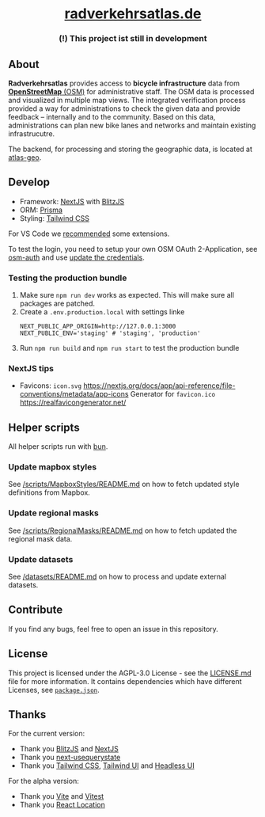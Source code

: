 <div align="center">
  <!-- <img src="src/images/" height="80" /> -->
  <h1 align="center"><a href="https://radverkehrsatlas.de/">radverkehrsatlas.de</a></h1>
  <h3><strong>(!)</strong> This project ist still in development</h3>
</div>

## About

**Radverkehrsatlas** provides access to **bicycle infrastructure** data from [**OpenStreetMap** (OSM)](https://www.openstreetmap.org) for administrative staff. The OSM data is processed and visualized in multiple map views. The integrated verification process provided a way for administrations to check the given data and provide feedback – internally and to the community. Based on this data, administrations can plan new bike lanes and networks and maintain existing infrastrucutre.

The backend, for processing and storing the geographic data, is located at [atlas-geo](https://github.com/FixMyBerlin/atlas-geo).

## Develop

* Framework: [NextJS](https://nextjs.org/) with [BlitzJS](https://blitzjs.com/)
* ORM: [Prisma](https://blitzjs.com/docs/cli-prisma)
* Styling: [Tailwind CSS](https://tailwindcss.com/)

For VS Code we [recommended](.vscode/extensions.json) some extensions.

To test the login, you need to setup your own OSM OAuth 2-Application, see [osm-auth](https://github.com/osmlab/osm-auth#registering-an-application) and use [update the credentials](/.env.example).

### Testing the production bundle

1. Make sure `npm run dev` works as expected. This will make sure all packages are patched.
2. Create a `.env.production.local` with settings linke
    ```
    NEXT_PUBLIC_APP_ORIGIN=http://127.0.0.1:3000
    NEXT_PUBLIC_ENV='staging' # 'staging', 'production'
    ```
3. Run `npm run build` and `npm run start` to test the production bundle

### NextJS tips

- Favicons:
  `icon.svg` https://nextjs.org/docs/app/api-reference/file-conventions/metadata/app-icons
  Generator for `favicon.ico` https://realfavicongenerator.net/

## Helper scripts

All helper scripts run with [bun](https://bun.sh/).

### Update mapbox styles

See [/scripts/MapboxStyles/README.md](./scripts/MapboxStyles/README.md) on how to fetch updated style definitions from Mapbox.

### Update regional masks

See [/scripts/RegionalMasks/README.md](./scripts/RegionalMasks/README.md) on how to fetch updated the regional mask data.

### Update datasets

See [/datasets/README.md](./datasets/README.md) on how to process and update external datasets.

## Contribute

If you find any bugs, feel free to open an issue in this repository.

## License

This project is licensed under the AGPL-3.0 License - see the [LICENSE.md](LICENSE.md) file for more information.
It contains dependencies which have different Licenses, see [`package.json`](./package.json).

## Thanks

For the current version:

- Thank you [BlitzJS](https://blitzjs.com/) and [NextJS](https://nextjs.org/)
- Thank you [next-usequerystate](https://github.com/47ng/next-usequerystate/)
- Thank you [Tailwind CSS](https://tailwindcss.com/), [Tailwind UI](https://tailwindui.com/) and [Headless UI](https://headlessui.com/)

For the alpha version:

- Thank you [Vite](https://vitejs.dev/) and [Vitest](https://vitest.dev/)
- Thank you [React Location](https://github.com/TanStack/router)

